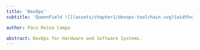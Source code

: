 ```yaml
---
title: 'DevOps'
subtitle: 'QueenField ![](assets/chapter1/devops-toolchain.svg){width=17cm}'

author: Paco Reina Campo

abstract: DevOps for Hardware and Software Systems.
---
```

